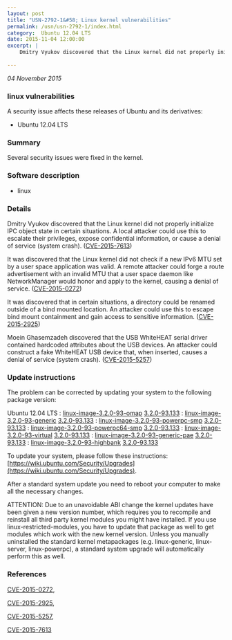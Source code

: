 ```yaml
---
layout: post
title: "USN-2792-1&#58; Linux kernel vulnerabilities"
permalink: /usn/usn-2792-1/index.html
category:  Ubuntu 12.04 LTS
date: 2015-11-04 12:00:00
excerpt: |
    Dmitry Vyukov discovered that the Linux kernel did not properly initialize IPC object state in certain situations. A local attacker could use this to escalate their privileges, expose confidential information, or cause a denial of service (system crash). ([CVE-2015-7613](http://people.ubuntu.com/~ubuntu-security/cve/CVE-2015-7613))
    
--- 
```

 
 

*04 November 2015*

### linux vulnerabilities

A security issue affects these releases of Ubuntu and its derivatives:

* Ubuntu 12.04 LTS

### Summary

Several security issues were fixed in the kernel. 

### Software description

* linux 

### Details

Dmitry Vyukov discovered that the Linux kernel did not properly initialize IPC object state in certain situations. A local attacker could use this to escalate their privileges, expose confidential information, or cause a denial of service (system crash). ([CVE-2015-7613](http://people.ubuntu.com/~ubuntu-security/cve/CVE-2015-7613))

It was discovered that the Linux kernel did not check if a new IPv6 MTU set by a user space application was valid. A remote attacker could forge a route advertisement with an invalid MTU that a user space daemon like NetworkManager would honor and apply to the kernel, causing a denial of service. ([CVE-2015-0272](http://people.ubuntu.com/~ubuntu-security/cve/CVE-2015-0272))

It was discovered that in certain situations, a directory could be renamed outside of a bind mounted location. An attacker could use this to escape bind mount containment and gain access to sensitive information. ([CVE-2015-2925](http://people.ubuntu.com/~ubuntu-security/cve/CVE-2015-2925))

Moein Ghasemzadeh discovered that the USB WhiteHEAT serial driver contained hardcoded attributes about the USB devices. An attacker could construct a fake WhiteHEAT USB device that, when inserted, causes a denial of service (system crash). ([CVE-2015-5257](http://people.ubuntu.com/~ubuntu-security/cve/CVE-2015-5257)) 

### Update instructions

The problem can be corrected by updating your system to the following package version:

Ubuntu 12.04 LTS
 : [linux-image-3.2.0-93-omap](https://launchpad.net/ubuntu/+source/linux) <span> [3.2.0-93.133](https://launchpad.net/ubuntu/+source/linux/3.2.0-93.133) </span> 
 : [linux-image-3.2.0-93-generic](https://launchpad.net/ubuntu/+source/linux) <span> [3.2.0-93.133](https://launchpad.net/ubuntu/+source/linux/3.2.0-93.133) </span> 
 : [linux-image-3.2.0-93-powerpc-smp](https://launchpad.net/ubuntu/+source/linux) <span> [3.2.0-93.133](https://launchpad.net/ubuntu/+source/linux/3.2.0-93.133) </span> 
 : [linux-image-3.2.0-93-powerpc64-smp](https://launchpad.net/ubuntu/+source/linux) <span> [3.2.0-93.133](https://launchpad.net/ubuntu/+source/linux/3.2.0-93.133) </span> 
 : [linux-image-3.2.0-93-virtual](https://launchpad.net/ubuntu/+source/linux) <span> [3.2.0-93.133](https://launchpad.net/ubuntu/+source/linux/3.2.0-93.133) </span> 
 : [linux-image-3.2.0-93-generic-pae](https://launchpad.net/ubuntu/+source/linux) <span> [3.2.0-93.133](https://launchpad.net/ubuntu/+source/linux/3.2.0-93.133) </span> 
 : [linux-image-3.2.0-93-highbank](https://launchpad.net/ubuntu/+source/linux) <span> [3.2.0-93.133](https://launchpad.net/ubuntu/+source/linux/3.2.0-93.133) </span> 

To update your system, please follow these instructions: [https://wiki.ubuntu.com/Security/Upgrades](https://wiki.ubuntu.com/Security/Upgrades).

After a standard system update you need to reboot your computer to make all the necessary changes.

ATTENTION: Due to an unavoidable ABI change the kernel updates have been given a new version number, which requires you to recompile and reinstall all third party kernel modules you might have installed. If you use linux-restricted-modules, you have to update that package as well to get modules which work with the new kernel version. Unless you manually uninstalled the standard kernel metapackages (e.g. linux-generic, linux-server, linux-powerpc), a standard system upgrade will automatically perform this as well. 

### References

 
 [CVE-2015-0272](http://people.ubuntu.com/~ubuntu-security/cve/CVE-2015-0272), 

 [CVE-2015-2925](http://people.ubuntu.com/~ubuntu-security/cve/CVE-2015-2925), 

 [CVE-2015-5257](http://people.ubuntu.com/~ubuntu-security/cve/CVE-2015-5257), 

 [CVE-2015-7613](http://people.ubuntu.com/~ubuntu-security/cve/CVE-2015-7613)
 

